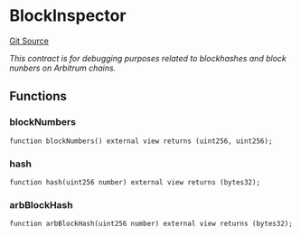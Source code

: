 # BlockInspector
[Git Source](https://github.com//PermissionlessGames/degen-casino/blob/8f564bd894e4d8b7918fd7e00e2ed41e964e7980/src/BlockInspector.sol)

*This contract is for debugging purposes related to blockhashes and block nunbers on Arbitrum chains.*


## Functions
### blockNumbers


```solidity
function blockNumbers() external view returns (uint256, uint256);
```

### hash


```solidity
function hash(uint256 number) external view returns (bytes32);
```

### arbBlockHash


```solidity
function arbBlockHash(uint256 number) external view returns (bytes32);
```

